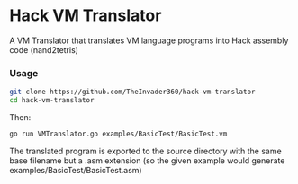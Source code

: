 # Hack VM Translator

A VM Translator that translates VM language programs into Hack assembly code (nand2tetris)

### Usage

```bash
git clone https://github.com/TheInvader360/hack-vm-translator
cd hack-vm-translator
```

Then:

```bash
go run VMTranslator.go examples/BasicTest/BasicTest.vm
```

The translated program is exported to the source directory with the same base filename but a .asm extension (so the given example would generate examples/BasicTest/BasicTest.asm)

